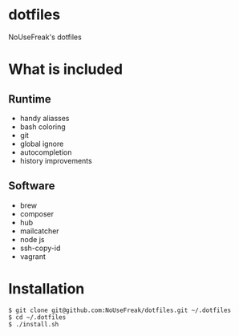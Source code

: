dotfiles
========

NoUseFreak's dotfiles

# What is included

## Runtime
 - handy aliasses
 - bash coloring
 - git
  - global ignore
  - autocompletion
 - history improvements

## Software
 - brew
 - composer
 - hub
 - mailcatcher
 - node js
 - ssh-copy-id
 - vagrant

# Installation

```
$ git clone git@github.com:NoUseFreak/dotfiles.git ~/.dotfiles
$ cd ~/.dotfiles
$ ./install.sh
```
